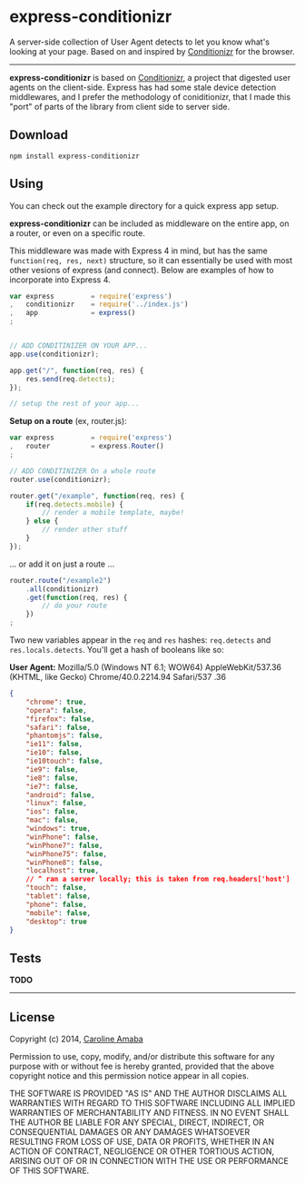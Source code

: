 # express-conditionizr

A server-side collection of User Agent detects to let you know what's
looking at your page.  Based on and inspired by <a href="http://conditionizr.com/" target="_blank">Conditionizr</a> for the browser.

----------

**express-conditionizr** is based on <a href="http://conditionizr.com/" target="_blank">Conditionizr</a>, a project that digested user agents on the client-side.  Express has had some stale device detection middlewares, and I prefer the methodology of coniditionizr, that I made this "port" of parts of the library from client side to server side.


## Download

`npm install express-conditionizr`

## Using

You can check out the example directory for a quick express app setup.

**express-conditionizr** can be included as middleware on the entire app, on a router, or even on a specific route.

This middleware was made with Express 4 in mind, but has the same `function(req, res, next)` structure, so it can essentially be used with most other vesions of express (and connect).   Below are examples of how to incorporate into Express 4.

```js
var express         = require('express')
,   conditionizr    = require('../index.js')
,   app             = express()
;


// ADD CONDITINIZER ON YOUR APP...
app.use(conditionizr);

app.get("/", function(req, res) {
    res.send(req.detects);
});

// setup the rest of your app...
```

**Setup on a route** (ex, router.js):

```js
var express         = require('express')
,   router          = express.Router()
;

// ADD CONDITINIZER On a whole route
router.use(conditionizr);

router.get("/example", function(req, res) {
    if(req.detects.mobile) {
        // render a mobile template, maybe!
    } else {
        // render other stuff
    }
});
```

... or add it on just a route ...

```js
router.route("/example2")
    .all(conditionizr)
    .get(function(req, res) {
        // do your route
    })
;
```

Two new variables appear in the `req` and `res` hashes: `req.detects` and `res.locals.detects`.  You'll get a hash of booleans like so:

**User Agent:** Mozilla/5.0 (Windows NT 6.1; WOW64) AppleWebKit/537.36 (KHTML, like Gecko) Chrome/40.0.2214.94 Safari/537
.36

```json
{
    "chrome": true,
    "opera": false,
    "firefox": false,
    "safari": false,
    "phantomjs": false,
    "ie11": false,
    "ie10": false,
    "ie10touch": false,
    "ie9": false,
    "ie8": false,
    "ie7": false,
    "android": false,
    "linux": false,
    "ios": false,
    "mac": false,
    "windows": true,
    "winPhone": false,
    "winPhone7": false,
    "winPhone75": false,
    "winPhone8": false,
    "localhost": true,
    // ^ ran a server locally; this is taken from req.headers['host']
    "touch": false,
    "tablet": false,
    "phone": false,
    "mobile": false,
    "desktop": true
}
```

## Tests

**TODO**

----------

## License

Copyright (c) 2014, [Caroline Amaba](mailto:github@carolineamaba.com)

Permission to use, copy, modify, and/or distribute this software for any purpose with or without fee is hereby granted, provided that the above copyright notice and this permission notice appear in all copies.

THE SOFTWARE IS PROVIDED "AS IS" AND THE AUTHOR DISCLAIMS ALL WARRANTIES WITH REGARD TO THIS SOFTWARE INCLUDING ALL IMPLIED WARRANTIES OF MERCHANTABILITY AND FITNESS. IN NO EVENT SHALL THE AUTHOR BE LIABLE FOR ANY SPECIAL, DIRECT, INDIRECT, OR CONSEQUENTIAL DAMAGES OR ANY DAMAGES WHATSOEVER RESULTING FROM LOSS OF USE, DATA OR PROFITS, WHETHER IN AN ACTION OF CONTRACT, NEGLIGENCE OR OTHER TORTIOUS ACTION, ARISING OUT OF OR IN CONNECTION WITH THE USE OR PERFORMANCE OF THIS SOFTWARE.
